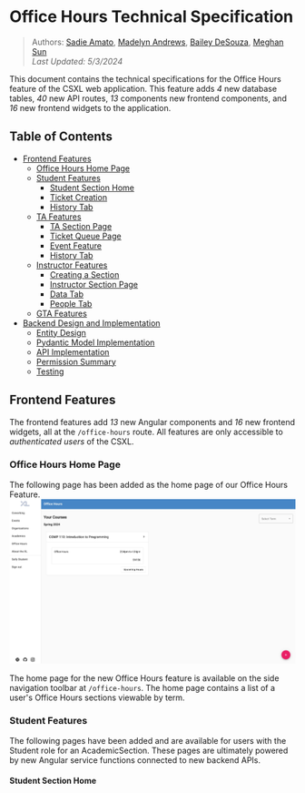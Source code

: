 # Office Hours Technical Specification

> Authors: [Sadie Amato](https://github.com/sadieamato), [Madelyn Andrews](https://github.com/maddyandrews), [Bailey DeSouza](https://github.com/baileymeredith), [Meghan Sun](https://github.com/meghansun322)
> <br> _Last Updated: 5/3/2024_

This document contains the technical specifications for the Office Hours feature of the CSXL web application. This feature adds _4_ new database tables, _40_ new API routes, _13_ components new frontend components, and _16_ new frontend widgets to the application.

## Table of Contents

- [Frontend Features](#FrontendFeatures)
  - [Office Hours Home Page](#OfficeHoursHomePage)
  - [Student Features](#StudentFeatures)
    - [Student Section Home](#StudentSectionHome)
    - [Ticket Creation](#TicketCreation)
    - [History Tab](#HistoryTab)
  - [TA Features](#TAFeatures)
    - [TA Section Page](#TASectionPage)
    - [Ticket Queue Page](#TicketQueuePage)
    - [Event Feature](#EventFeature)
    - [History Tab](#HistoryTab)
  - [Instructor Features](#InstructorFeatures)
    - [Creating a Section](#CreatingASection)
    - [Instructor Section Page](#InstructorSectionPage)
    - [Data Tab](#DataTab)
    - [People Tab](#PeopleTab)
  - [GTA Features](#GTAFeatures)
- [Backend Design and Implementation](#BackendDesignandImplementation)
  - [Entity Design](#EntityDesign)
  - [Pydantic Model Implementation](#PydanticModelImplementation)
  - [API Implementation](#APIImplementation)
  - [Permission Summary](#PermissionSummary)
  - [Testing](#Testing)

## Frontend Features<a name='FrontendFeatures'></a>

The frontend features add _13_ new Angular components and _16_ new frontend widgets, all at the `/office-hours` route. All features are only accessible to _authenticated users_ of the CSXL.

### Office Hours Home Page <a name='OfficeHoursHomePage'></a>

The following page has been added as the home page of our Office Hours Feature.
![Office Hours Home Page](../images/specs/office-hours/office-hours-home.png)

The home page for the new Office Hours feature is available on the side navigation toolbar at `/office-hours`. The home page contains a list of a user's Office Hours sections viewable by term.

### Student Features<a name='StudentFeatures'></a>

The following pages have been added and are available for users with the Student role for an AcademicSection. These pages are ultimately powered by new Angular service functions connected to new backend APIs.

#### Student Section Home<a name='Student Section Home'></a>
